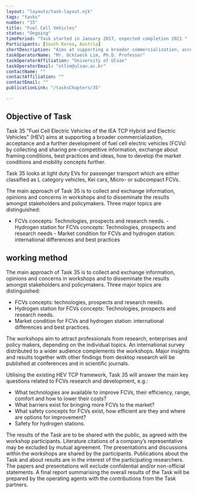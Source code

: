 ```yaml
---
layout: "layouts/task-layout.njk"
tags: "tasks"
number: "35"
title: "Fuel Cell Vehicles"
status: "Ongoing"
timePeriod: "Task started in January 2017, expected completion 2021 "
Participants: [South Korea, Austria]
shortDescription: "Aims at supporting a broader commercialization, acceptance and a further development of fuel cell electric vehicles (FCVs)."
taskOperatorName: "Mr. Ocktaeck Lim, Ph.D. Professor"
taskOperatorAffiliation: "University of Ulsan"
taskOperatorEmail: "otlim@ulsan.ac.kr"
contactName: ""
contactAffiliation: ""
contactEmail: ""
publicationLink: "/tasksChapters/35"

---
```


## Objective of Task
Task 35 "Fuel Cell Electric Vehicles of the IEA TCP Hybrid and Electric Vehicles" (HEV) aims at supporting a broader commercialization, acceptance and a further development of fuel cell electric vehicles (FCVs) by collecting and sharing pre-competitive information, exchange about framing conditions, best practices and ideas, how to develop the market conditions and mobility concepts further. 

Task 35 looks at light duty EVs for passenger transport which are either classified as L category vehicles, Kei cars, Micro- or subcompact FCVs. 

The main approach of Task 35 is to collect and exchange information, opinions and concerns in workshops and to disseminate the results amongst stakeholders and policymakers. Three major topics are distinguished: 
- FCVs concepts: Technologies, prospects and research needs. - Hydrogen station for FCVs concepts: Technologies, prospects and research needs - Market condition for FCVs and hydrogen station: international differences and best practices 

## working method
The main approach of Task 35 is to collect and exchange information, opinions and concerns in workshops and to disseminate the results amongst stakeholders and policymakers. Three major topics are distinguished: 

- FCVs concepts: technologies, prospects and research needs. 
- Hydrogen station for FCVs concepts: Technologies, prospects and research needs. 
- Market condition for FCVs and hydrogen station: international differences and best practices.  

The workshops aim to attract professionals from research, enterprises and policy makers, depending on the individual topics. An international survey distributed to a wider audience complements the workshops. Major insights and results together with other findings from desktop research will be published at conferences and in scientific journals. 

Utilising the existing HEV TCP framework, Task 35 will answer the main key questions related to FCVs research and development, e.g.: 

- What technologies are available to improve FCVs, their efficiency, range, comfort and how to lower their costs? 
- What barriers exist for bringing more FCVs to the market? 
- What safety concepts for FCVs exist, how efficient are they and where are options for improvement? 
- Safety for hydrogen stations.  

The results of the Task are to be shared with the public, as agreed with the workshop participants. Literature citations of a company’s representative may be excluded by mutual agreement. The presentations and discussions within the workshops are shared by the participants. Publications about the Task and about results are in the interest of the participating researchers. The papers and presentations will exclude confidential and/or non-official statements. A final report summarising the overall results of the Task will be prepared by the operating agents with the contributions from the Task partners. 